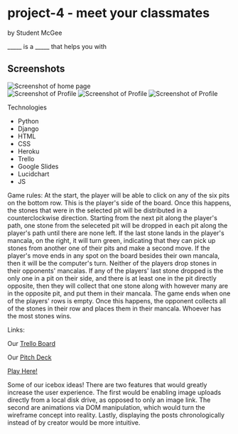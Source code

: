 # project-4 - meet your classmates
by Student McGee   

_____ is a _____ that helps you with 

## Screenshots
<!-- Make screenshots all different sizes -->
![Screenshot of home page](https://github.com/amarpan/Project-2-RateMyPets/blob/main/public/images/Screenshot1.png)   
![Screenshot of Profile](https://github.com/amarpan/Project-2-RateMyPets/blob/main/public/images/Screenshot2.png)
![Screenshot of  Profile](https://github.com/amarpan/Project-2-RateMyPets/blob/main/public/images/Screenshot2.png)
![Screenshot of Profile](https://github.com/amarpan/Project-2-RateMyPets/blob/main/public/images/Screenshot2.png)

Technologies
-   Python
-   Django
-   HTML
-   CSS
-   Heroku
-   Trello
-   Google Slides
-   Lucidchart
-   JS

Game rules:
  At the start, the player will be able to click on any of the six pits on the bottom row. This is the player's side of the board. Once this happens, the stones that were in the selected pit will be distributed in a counterclockwise direction. Starting from the next pit along the player's path, one stone from the seleceted pit will be dropped in each pit along the player's path until there are none left. If the last stone lands in the player's mancala, on the right, it will turn green, indicating that they can pick up stones from another one of their pits and make a second move. If the player's move ends in any spot on the board besides their own mancala, then it will be the computer's turn.
Neither of the players drop stones in their opponents' mancalas.
If any of the players' last stone dropped is the only one in a pit on their side, and there is at least one in the pit directly opposite, then they will collect that one stone along with however many are in the opposite pit, and put them in their mancala.
The game ends when one of the players' rows is empty. Once this happens, the opponent collects all of the stones in their row and places them in their mancala. Whoever has the most stones wins.

Links:

Our [Trello Board]()

Our [Pitch Deck]()

<a href="https://ursistech.github.io/project1-connect4/" target="_blank">Play Here!</a>

Some of our icebox ideas!
There are two features that would greatly increase the user experience. The first would be enabling image uploads directly from a local disk drive, as opposed to only an image link. The second are animations via DOM manipulation, which would turn the wireframe concept into reality. Lastly, displaying the posts chronologically instead of by creator would be more intuitive.
